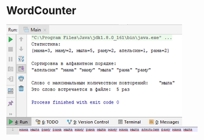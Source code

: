 # WordCounter
![Иллюстрация к проекту](https://github.com/plotnikvk/WordCounter/blob/master/src/com/company/Result.png)
![Иллюстрация к проекту](https://github.com/plotnikvk/WordCounter/blob/master/src/com/company/File.png)
